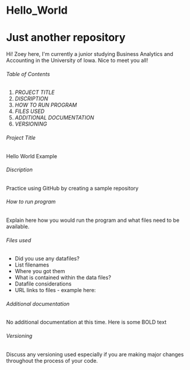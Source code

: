 # Hello_World
# Just another repository 
Hi! Zoey here, I'm currently a junior studying Business Analytics and Accounting in the University of Iowa. Nice to meet you all! 

###### Table of Contents 
1. *PROJECT TITLE* 
2. *DISCRIPTION*
3. *HOW TO RUN PROGRAM* 
4. *FILES USED* 
5. *ADDITIONAL DOCUMENTATION* 
6. *VERSIONING* 

###### Project Title 
Hello World Example 

###### Discription 
Practice using GitHub by creating a sample repository 

###### How to run program 
Explain here how you would run the program and what files need to be available.

###### Files used 
- Did you use any datafiles?
- List filenames
- Where you got them
- What is contained within the data files?
- Datafile considerations
- URL links to files - example here:

###### Additional documentation
No additional documentation at this time. Here is some BOLD text

###### Versioning 
Discuss any versioning used especially if you are making major changes throughout the process of your code.


